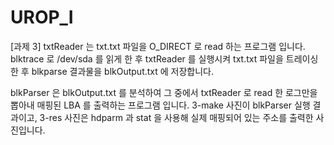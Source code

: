 # UROP_I
[과제 3]
txtReader 는 txt.txt 파일을 O_DIRECT 로 read 하는 프로그램 입니다.
blktrace 로 /dev/sda 를 읽게 한 후 txtReader 를 실행시켜 txt.txt 파일을 트레이싱 한 후
blkparse 결과물을 blkOutput.txt 에 저장합니다.

blkParser 은 blkOutput.txt 를 분석하여 그 중에서 txtReader 로 read 한 로그만을 뽑아내 매핑된 LBA 를 출력하는 프로그램 입니다.
3-make 사진이 blkParser 실행 결과이고,
3-res 사진은 hdparm 과 stat 을 사용해 실제 매핑되어 있는 주소를 출력한 사진입니다.
